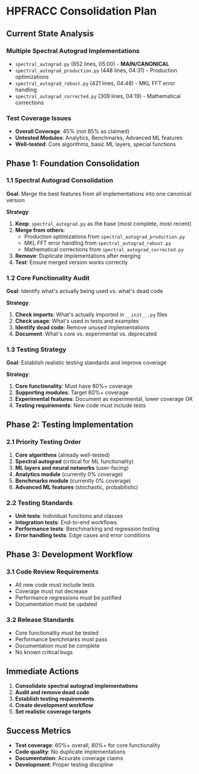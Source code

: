 # HPFRACC Consolidation Plan

## Current State Analysis

### Multiple Spectral Autograd Implementations
- `spectral_autograd.py` (652 lines, 05:00) - **MAIN/CANONICAL**
- `spectral_autograd_production.py` (448 lines, 04:31) - Production optimizations
- `spectral_autograd_robust.py` (421 lines, 04:48) - MKL FFT error handling
- `spectral_autograd_corrected.py` (309 lines, 04:19) - Mathematical corrections

### Test Coverage Issues
- **Overall Coverage**: 45% (not 85% as claimed)
- **Untested Modules**: Analytics, Benchmarks, Advanced ML features
- **Well-tested**: Core algorithms, basic ML layers, special functions

## Phase 1: Foundation Consolidation

### 1.1 Spectral Autograd Consolidation
**Goal**: Merge the best features from all implementations into one canonical version

**Strategy**:
1. **Keep**: `spectral_autograd.py` as the base (most complete, most recent)
2. **Merge from others**:
   - Production optimizations from `spectral_autograd_production.py`
   - MKL FFT error handling from `spectral_autograd_robust.py`
   - Mathematical corrections from `spectral_autograd_corrected.py`
3. **Remove**: Duplicate implementations after merging
4. **Test**: Ensure merged version works correctly

### 1.2 Core Functionality Audit
**Goal**: Identify what's actually being used vs. what's dead code

**Strategy**:
1. **Check imports**: What's actually imported in `__init__.py` files
2. **Check usage**: What's used in tests and examples
3. **Identify dead code**: Remove unused implementations
4. **Document**: What's core vs. experimental vs. deprecated

### 1.3 Testing Strategy
**Goal**: Establish realistic testing standards and improve coverage

**Strategy**:
1. **Core functionality**: Must have 80%+ coverage
2. **Supporting modules**: Target 60%+ coverage
3. **Experimental features**: Document as experimental, lower coverage OK
4. **Testing requirements**: New code must include tests

## Phase 2: Testing Implementation

### 2.1 Priority Testing Order
1. **Core algorithms** (already well-tested)
2. **Spectral autograd** (critical for ML functionality)
3. **ML layers and neural networks** (user-facing)
4. **Analytics module** (currently 0% coverage)
5. **Benchmarks module** (currently 0% coverage)
6. **Advanced ML features** (stochastic, probabilistic)

### 2.2 Testing Standards
- **Unit tests**: Individual functions and classes
- **Integration tests**: End-to-end workflows
- **Performance tests**: Benchmarking and regression testing
- **Error handling tests**: Edge cases and error conditions

## Phase 3: Development Workflow

### 3.1 Code Review Requirements
- All new code must include tests
- Coverage must not decrease
- Performance regressions must be justified
- Documentation must be updated

### 3.2 Release Standards
- Core functionality must be tested
- Performance benchmarks must pass
- Documentation must be complete
- No known critical bugs

## Immediate Actions

1. **Consolidate spectral autograd implementations**
2. **Audit and remove dead code**
3. **Establish testing requirements**
4. **Create development workflow**
5. **Set realistic coverage targets**

## Success Metrics

- **Test coverage**: 60%+ overall, 80%+ for core functionality
- **Code quality**: No duplicate implementations
- **Documentation**: Accurate coverage claims
- **Development**: Proper testing discipline
